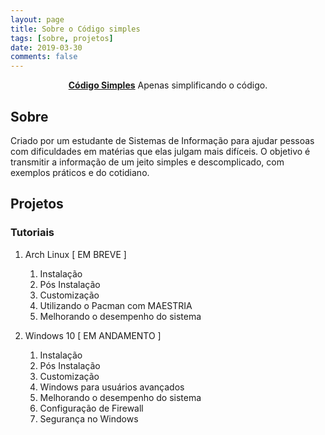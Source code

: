 ```yaml
---
layout: page
title: Sobre o Código simples
tags: [sobre, projetos]
date: 2019-03-30
comments: false
---
```

    
<center><a href="http://codigosimples.github.io"><b>Código Simples</b></a> Apenas simplificando o código.</center>

## Sobre
Criado por um estudante de Sistemas de Informação para ajudar pessoas com dificuldades em matérias que elas julgam mais difíceis. O objetivo é transmitir a informação de um jeito simples e descomplicado, com exemplos práticos e do cotidiano.

## Projetos
### Tutoriais
1. Arch Linux [ EM BREVE ]
    1. Instalação
    2. Pós Instalação
    3. Customização
    4. Utilizando o Pacman com MAESTRIA
    5. Melhorando o desempenho do sistema

2. Windows 10 [ EM ANDAMENTO ]
    1. Instalação
    2. Pós Instalação
    3. Customização
    4. Windows para usuários avançados
    5. Melhorando o desempenho do sistema
    6. Configuração de Firewall
    7. Segurança no Windows